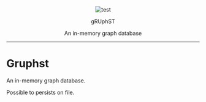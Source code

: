 <div class="text" align="center">
    <img src="https://img.shields.io/github/actions/workflow/status/carvilsi/gruphst/test.yml?logo=github&label=tests" alt="test">
    <p></p>
    <p>gRUphST</p>
    <p>An in-memory graph database</p>
</div> 

---

# Gruphst

An in-memory graph database.
 
Possible to persists on file.

